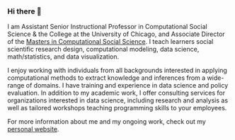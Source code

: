 ### Hi there 👋

I am Assistant Senior Instructional Professor in Computational Social Science & the College at the University of Chicago, and Associate Director of the [Masters in Computational Social Science](https://macss.uchicago.edu). I teach learners social scientific research design, computational modeling, data science, math/statistics, and data visualization.

I enjoy working with individuals from all backgrounds interested in applying computational methods to extract knowledge and inferences from a wide-range of domains. I have training and experience in data science and policy evaluation. In addition to my academic work, I offer consulting services for organizations interested in data science, including research and analysis as well as tailored workshops teaching programming skills to your employees.

For more information about me and my ongoing work, check out my [personal website](https://www.bensoltoff.com).
